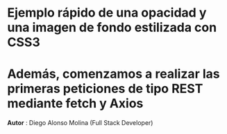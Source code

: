 # Ejemplo rápido de una opacidad y una imagen de fondo estilizada con CSS3
# Además, comenzamos a realizar las primeras peticiones de tipo REST mediante fetch y Axios

**Autor** : Diego Alonso Molina (Full Stack Developer)